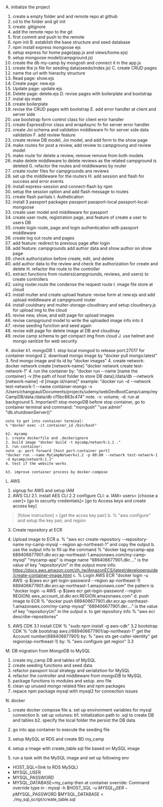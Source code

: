 A. initialize the project
1. create a empty folder and and remote repo at github
2. cd to the folder and git init
3. create .gitignore
4. add the remote repo to the git
5. first commit and push to the remote
6. npm init
B. establish the base structure and seed database
1. npm install express mongoose ejs
2. setup express for home page(app.js and views/home.ejs)
3. setup mongoose model(campground.js)
4. create the db my-camp by mongosh and connect it in the app.js
5. create the js file for seeding data(seeds/index.js)
C. create CRUD pages
1. name the url with hierachy structure
2. Read page: show.ejs
3. Create page: new.ejs
4. Update page: update.ejs
5. Delete page: delete.ejs
D. revise pages with boilerplate and bootstrap
1. instal ejs mate
2. create boilerplate
3. revise the CRUD pages with bootstrap
E. add error handler at client and server side
1. use bootstrap form control class for client error handler
2. create ExpressError class and wrapAsync fn for server error handler
3. create Joi schema and validation middleware fn for server side data validation
F. add review feature
1. create review DB model, Joi model, and add form to the show page
2. make routes for post a review, add review to campgroung and review model
3. make route for delete a review, remove remove from both models
4. make delete middleware to delete reviews as the related campground is deleted
G. refactor the routes and middlewares by router
1. create router files for campgrounds ans reviews
2. set up the middleware for the routers
H. add session and flash for success and error events
1. install express-session and connect-flash by npm
2. setup the session option and add flash message to routes
3. create flash partials
I. Authetication
1. install 3 passport packages passport passport-local passport-local-mongoose
2. create user model and middleware for passport
3. create user route, registration page, and feature of create a user to users DB
4. create login route, page and login authentication with passport middleware
5. create log out route and pages
6. add feature: redirect to previous page after login
7. add feature: campgrounds add author data and show author on show page
8. check authorization before create, edit, and delete
9. add author data to the review and check the authorization for create and delete
H. refactor the route to the controller
1. extract functions from routers(campgrounds, reviews, and users) to create controllers
2. using router.route the condense the request route
I. image file store at cloud
1. install multer and create upload feature: revise form at new.ejs and add upload middleware at campground router
2. install couldnary and multer-storage-cloudinary and setup cloudinary.js for upload img to the cloud
3. revise new, show, and edit page for upload images
4. revise campground model to write the uploaded image info into it
5. revise seeding function and seed again
6. revise edit page for delete image at DB and cloudinay
7. revise camp schema to get compact img from cloud
J. use helmet and mongo sanitize for web security

K. docker
    k1. mongoDB
        1. stop local mongod to release port:27017 for container mongod
        2. download mongo image by "docker pull mongo:latest"
        3. find mongo image and its id by "docker images"
        4. create network:
            docker network create [network-name]
            "docker network create test-network-1"
        4. run the container by:
            "docker run --name [name the container] -v [the path of host folder to store DB data]:/data/db --network [network-name] -d [image id/name]"
        example:
            "docker run -d --network test-network-1 --name container-mongo -v /Users/changpaul/Documents/projects/udemy/webDevBootCamp/camp/myCampDB/data:/data/db cf5bc883c474"
        note. -v: volume; -d: run at background
        5. Important!! stop mongoDB before stop container, go to container terminal and command:
            "mongosh" "use admin" "db.shutdownServer()"

    note to get into container terminal:
    % "docker exec -it container_id /bin/bash"

    k2. mycamp
    1. create dockerfile and .dockerignore
    2. build image "docker build -t mycamp/network:1.1 ."
    3. run container:
    note -p: port forward [host port:container port]
    "docker run --name MyCampNetworkv1.2 -p 80:80 --network test-network-1 -d mycamp/network:1.1"
    4. test if the website works

    k3. improve container process by docker-compose

L. AWS
1. signup for AWS and setup IAM
2. AWS CLI
2.1. install AES CLI
2.2 configure CLI:
a. IAM> users> [choose a user]> [go to security credentials]> [go to Access keys and create access key]
> [folow instruction] > [get the acces key pair]
b. % "aws configure" and setup the key pair, and region
3. Create repository at ECR
4. Upload image to ECR 
a. % "aws ecr create-repository --repository-name my-camp-mysql --region ap-northeast-1" and copy the output
b. use the output info to fill up the command 
 % "docker tag mycamp-app 689406677901.dkr.ecr.ap-northeast-1.amazonaws.com/my-camp-mysql"
 "mycamp-app" is image name
 "689406677901.dkr...." is the value of key "repositoryUri" in the output
 more info:
 https://docs.aws.amazon.com/zh_tw/AmazonECS/latest/developerguide/create-container-image.html
c. 
% Login AWS ECR
"docker login -u AWS -p $(aws ecr get-login-password --region ap-northeast-1) 689406677901.dkr.ecr.ap-northeast-1.amazonaws.com" 
the pattern is 
"docker login -u AWS -p $(aws ecr get-login-password --region REGION) aws_account_id.dkr.ecr.REGION.amazonaws.com"
d. push image to ECR
% "docker push 689406677901.dkr.ecr.ap-northeast-1.amazonaws.com/my-camp-mysql"
"689406677901.dkr...." is the value of key "repositoryUri" in the output
e. to get repository info
% "aws ecr describe-repositories"

3. AWS CDK
3.1 install CDK
% "sudo npm install -g aws-cdk" 
3.2 bootstrap CDK
% "cdk bootstrap aws://689406677901/ap-northeast-1"
get the Account number(689406677901) by: % "aws sts get-caller-identity"
get region(ap-northeast-1) by: % "aws configure get region"
3.3 




M. DB migration from MongoDB to MySQL
1. create my_camp DB and tables of MySQL
2. create seeding functions and seed data
3. refactor passport local strategy and serializtion for MySQL
4. refactor the controller and middleware from mongoDB to MySQL
5. package functions to modules and setup .env file
6. clean up unused mongo related files and npm packages
7. repace npm package mysql with mysql2 for connection issues

N. docker
1. create docker compose file
a. set up environment variables for mysql connection
b. set up volumes:
b1. initialization path to .sql to create DB and tables
b2. specify the local folder the persist the DB data
2. go into app container to execute the seeding file

1. setup MySQL at RDS and create BD my_camp
2. setup a image with create_table.sql file based on MySQL image
3. run a task with the MySQL image and set up following env 
- HOST_SQL=(link to RDS MySQL) 
- MYSQL_USER
- MYSQL_PASSWORD
- MYSQL_DATABASE=my_camp
then at container override: Command override
type in :
mysql -h $HOST_SQL -u $MYSQL_USER -p$MYSQL_PASSWORD $MYSQL_DATABASE < ./my_sql_script/create_table.sql









